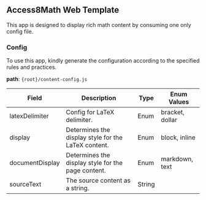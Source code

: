 ## Access8Math Web Template
This app is designed to display rich math content by consuming one only config file.

### Config
To use this app, kindly generate the configuration according to the specified rules and practices.

**path**: `{root}/content-config.js`

| Field           | Description                                            | Type   | Enum Values                    |
|-----------------|--------------------------------------------------------|--------|--------------------------------|
| latexDelimiter  | Config for LaTeX delimiter.                            | Enum   | bracket, dollar                |
| display         | Determines the display style for the LaTeX content.    | Enum   | block, inline                  |
| documentDisplay | Determines the display style for the page content.     | Enum   | markdown, text                 |
| sourceText      | The source content as a string.                        | String |                                |
